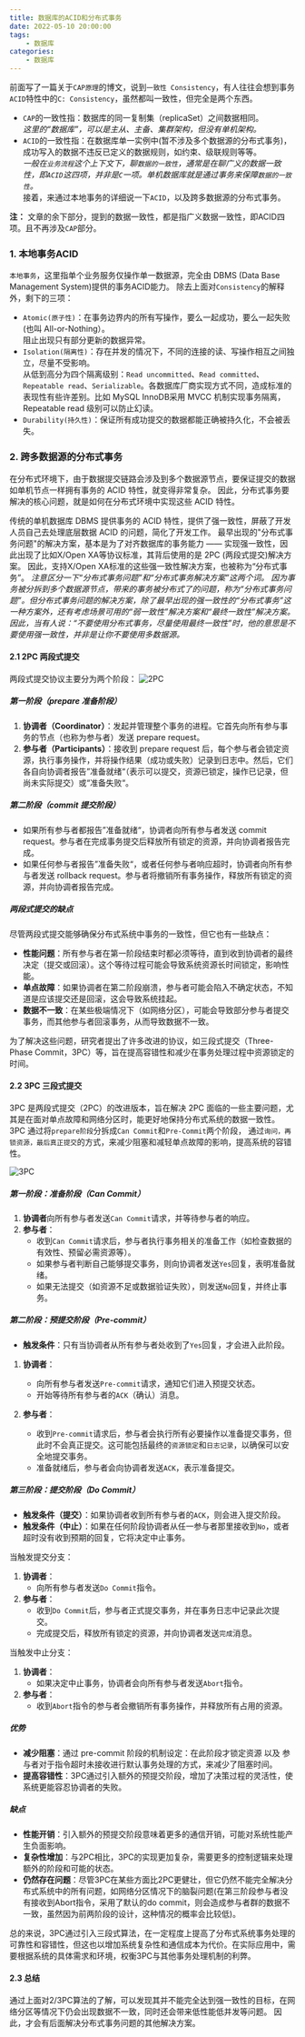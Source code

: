 ```yaml
---
title: 数据库的ACID和分布式事务  
date: 2022-05-10 20:00:00  
tags: 
	- 数据库
categories: 
	- 数据库
---
```


前面写了一篇关于`CAP原理`的博文，说到`一致性 Consistency`，有人往往会想到事务`ACID`特性中的`C: Consistency`，虽然都叫一致性，但完全是两个东西。  

- `CAP`的一致性指：数据库的同一复制集（replicaSet）之间数据相同。  
	_这里的“数据库”，可以是主从、主备、集群架构，但没有单机架构。_
- `ACID`的一致性指：在数据库单一实例中(暂不涉及多个数据源的分布式事务)，成功写入的数据不违反已定义的数据规则，如约束、级联规则等等。    
   _一般在`业务流程`这个上下文下，聊`数据的一致性`，通常是在聊广义的数据一致性，即`ACID`这四项，并非是`C`一项。单机数据库就是通过事务来保障`数据的一致性`。_  
接着，来通过本地事务的详细说一下`ACID`，以及跨多数据源的分布式事务。  
<!-- more -->
**注：** 文章的余下部分，提到的数据一致性，都是指广义数据一致性，即ACID四项。且不再涉及`CAP`部分。

### 1. 本地事务ACID
`本地事务`，这里指单个业务服务仅操作单一数据源，完全由 DBMS (Data Base Management System)提供的事务ACID能力。
除去上面对`Consistency`的解释外，剩下的三项：  

- `Atomic(原子性)`：在事务边界内的所有写操作，要么一起成功，要么一起失败(也叫 All-or-Nothing）。  
阻止出现只有部分更新的数据异常。  
- `Isolation(隔离性)`：存在并发的情况下，不同的连接的读、写操作相互之间独立，尽量不受影响。  
从低到高分为四个隔离级别：`Read uncommitted`、`Read committed`、`Repeatable read`、`Serializable`。各数据库厂商实现方式不同，造成标准的表现性有些许差别。比如 MySQL InnoDB采用 MVCC 机制实现事务隔离，Repeatable read 级别可以防止幻读。
- `Durability(持久性)`：保证所有成功提交的数据都能正确被持久化，不会被丢失。

### 2. 跨多数据源的分布式事务
在分布式环境下，由于数据提交链路会涉及到多个数据源节点，要保证提交的数据如单机节点一样拥有事务的 ACID 特性，就变得非常复杂。
因此，分布式事务要解决的核心问题，就是如何在分布式环境中实现这些 ACID 特性。

传统的单机数据库 DBMS 提供事务的 ACID 特性，提供了强一致性，屏蔽了开发人员自己去处理底层数据 ACID 的问题，简化了开发工作。
最早出现的"分布式事务问题"的解决方案，基本是为了对齐数据库的事务能力 —— 实现强一致性，因此出现了比如X/Open XA等协议标准，其背后使用的是 2PC (两段式提交)解决方案。
因此，支持X/Open XA标准的这些强一致性解决方案，也被称为“分布式事务”。
_注意区分一下“分布式事务问题”和“分布式事务解决方案”这两个词。_
_因为事务被分拆到多个数据源节点，带来的事务被分布式了的问题，称为“分布式事务问题”。但分布式事务问题的解决方案，除了最早出现的强一致性的“分布式事务”这一种方案外，还有考虑场景可用的“弱一致性”解决方案和“最终一致性”解决方案。_
_因此，当有人说：“不要使用分布式事务，尽量使用最终一致性”时，他的意思是不要使用强一致性，并非是让你不要使用多数据源。_

#### 2.1 2PC 两段式提交
两段式提交协议主要分为两个阶段：
![2PC](./数据库的ACID和分布式事务/2PC.png)

##### 第一阶段（prepare 准备阶段）

1. **协调者（Coordinator）**：发起并管理整个事务的进程。它首先向所有参与事务的节点（也称为参与者）发送 prepare request。
2. **参与者（Participants）**：接收到 prepare request 后，每个参与者会锁定资源，执行事务操作，并将操作结果（成功或失败）记录到日志中。然后，它们各自向协调者报告”准备就绪“（表示可以提交，资源已锁定，操作已记录，但尚未实际提交）或“准备失败“。

##### 第二阶段（commit 提交阶段）

- 如果所有参与者都报告”准备就绪“，协调者向所有参与者发送 commit request。参与者在完成事务提交后释放所有锁定的资源，并向协调者报告完成。
- 如果任何参与者报告”准备失败“，或者任何参与者响应超时，协调者向所有参与者发送 rollback request。参与者将撤销所有事务操作，释放所有锁定的资源，并向协调者报告完成。

##### 两段式提交的缺点

尽管两段式提交能够确保分布式系统中事务的一致性，但它也有一些缺点：

- **性能问题**：所有参与者在第一阶段结束时都必须等待，直到收到协调者的最终决定（提交或回滚）。这个等待过程可能会导致系统资源长时间锁定，影响性能。
- **单点故障**：如果协调者在第二阶段崩溃，参与者可能会陷入不确定状态，不知道是应该提交还是回滚，这会导致系统挂起。
- **数据不一致**：在某些极端情况下（如网络分区），可能会导致部分参与者提交事务，而其他参与者回滚事务，从而导致数据不一致。

为了解决这些问题，研究者提出了许多改进的协议，如三段式提交（Three-Phase Commit，3PC）等，旨在提高容错性和减少在事务处理过程中资源锁定的时间。

#### 2.2 3PC 三段式提交

3PC 是两段式提交（2PC）的改进版本，旨在解决 2PC 面临的一些主要问题，尤其是在面对单点故障和网络分区时，能更好地保持分布式系统的数据一致性。
3PC 通过将`prepare阶段`分拆成`Can Commit`和`Pre-Commit`两个阶段， 通过`询问，再锁资源，最后真正提交`的方式，来减少阻塞和减轻单点故障的影响，提高系统的容错性。

![3PC](./数据库的ACID和分布式事务/3PC.png)

##### 第一阶段：准备阶段（Can Commit）

1. **协调者**向所有参与者发送`Can Commit`请求，并等待参与者的响应。
2. **参与者**：
   - 收到`Can Commit`请求后，参与者执行事务相关的准备工作（如检查数据的有效性、预留必需资源等）。
   - 如果参与者判断自己能够提交事务，则向协调者发送`Yes`回复，表明准备就绪。
   - 如果无法提交（如资源不足或数据验证失败），则发送`No`回复，并终止事务。

##### 第二阶段：预提交阶段（Pre-commit）

- **触发条件**：只有当协调者从所有参与者处收到了`Yes`回复，才会进入此阶段。

1. **协调者**：
   - 向所有参与者发送`Pre-commit`请求，通知它们进入预提交状态。
   - 开始等待所有参与者的`ACK`（确认）消息。

2. **参与者**：
   - 收到`Pre-commit`请求后，参与者会执行所有必要操作以准备提交事务，但此时不会真正提交。这可能包括最终的`资源锁定`和`日志记录`，以确保可以安全地提交事务。
   - 准备就绪后，参与者会向协调者发送`ACK`，表示准备提交。

##### 第三阶段：提交阶段（Do Commit）

- **触发条件（提交）**：如果协调者收到所有参与者的`ACK`，则会进入提交阶段。
- **触发条件（中止）**：如果在任何阶段协调者从任一参与者那里接收到`No`，或者超时没有收到预期的回复，它将决定中止事务。

当触发提交分支：
1. **协调者**：
   - 向所有参与者发送`Do Commit`指令。
2. **参与者**：
   - 收到`Do Commit`后，参与者正式提交事务，并在事务日志中记录此次提交。
   - 完成提交后，释放所有锁定的资源，并向协调者发送`完成`消息。

当触发中止分支：
1. **协调者**：
   - 如果决定中止事务，协调者会向所有参与者发送`Abort`指令。
2. **参与者**：
   - 收到`Abort`指令的参与者会撤销所有事务操作，并释放所有占用的资源。

##### 优势
- **减少阻塞**：通过 pre-commit 阶段的机制设定：在此阶段才锁定资源 以及 参与者对于指令超时未接收进行默认事务处理的方式，来减少了阻塞时间。
- **提高容错性**：3PC通过引入额外的预提交阶段，增加了决策过程的灵活性，使系统更能容忍协调者的失败。

##### 缺点
- **性能开销**：引入额外的预提交阶段意味着更多的通信开销，可能对系统性能产生负面影响。
- **复杂性增加**：与2PC相比，3PC的实现更加复杂，需要更多的控制逻辑来处理额外的阶段和可能的状态。
- **仍然存在问题**：尽管3PC在某些方面比2PC更健壮，但它仍然不能完全解决分布式系统中的所有问题，如网络分区情况下的脑裂问题(在第三阶段参与者没有接收到Abort指令，采用了默认的do commit，则会造成参与者群的数据不一致，虽然因为前两阶段的设计，这种情况的概率会比较低)。

总的来说，3PC通过引入三段式算法，在一定程度上提高了分布式系统事务处理的可靠性和容错性，但这也以增加系统复杂性和通信成本为代价。在实际应用中，需要根据系统的具体需求和环境，权衡3PC与其他事务处理机制的利弊。

#### 2.3 总结
通过上面对2/3PC算法的了解，可以发现其并不能完全达到强一致性的目标，在网络分区等情况下仍会出现数据不一致，同时还会带来低性能低并发等问题。
因此，才会有后面解决分布式事务问题的其他解决方案。